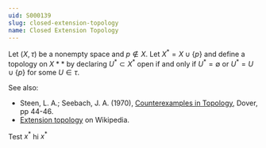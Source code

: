 ```yaml
---
uid: S000139
slug: closed-extension-topology
name: Closed Extension Topology
---
```

Let $(X,\tau)$ be a nonempty space and $p \notin X$. Let $X^\ast = X \cup \{p\}$ and define a topology on $X\ast*$ by declaring $U^\ast \subset X^\ast$ open if and only if $U^\ast = \emptyset$ or $U^\ast = U \cup \{p\}$ for some $U \in \tau$.

See also:

* Steen, L. A.; Seebach, J. A. (1970), [Counterexamples in Topology](http://books.google.com/books/about/Counterexamples_in_Topology.html?id=DkEuGkOtSrUC), Dover, pp 44-46.
* [Extension topology](http://en.wikipedia.org/wiki/Closed_extension_topology) on Wikipedia.

Test $x^*$ hi $x^*$

